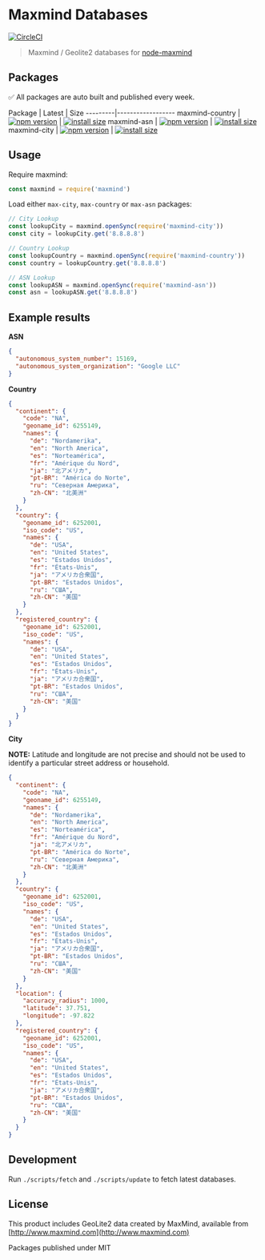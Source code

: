 # Maxmind Databases

[![CircleCI](https://img.shields.io/circleci/project/github/pi0/maxmind-databases.svg?style=flat-square)](https://circleci.com/gh/pi0/maxmind-databases)

> Maxmind / Geolite2 databases for [node-maxmind](https://github.com/runk/node-maxmind)

## Packages

✅ All packages are auto built and published every week.

Package | Latest  | Size
---------|------------------
maxmind-country | [![npm version](https://badge.fury.io/js/maxmind-country.svg)](https://badge.fury.io/js/maxmind-country) | [![install size](https://packagephobia.now.sh/badge?p=maxmind-country)](https://packagephobia.now.sh/result?p=maxmind-country)
maxmind-asn | [![npm version](https://badge.fury.io/js/maxmind-asn.svg)](https://badge.fury.io/js/maxmind-asn) | [![install size](https://packagephobia.now.sh/badge?p=maxmind-asn)](https://packagephobia.now.sh/result?p=maxmind-asn)
maxmind-city | [![npm version](https://badge.fury.io/js/maxmind-city.svg)](https://badge.fury.io/js/maxmind-city) | [![install size](https://packagephobia.now.sh/badge?p=maxmind-city)](https://packagephobia.now.sh/result?p=maxmind-city)


## Usage

Require maxmind:

```js
const maxmind = require('maxmind')
```

Load either `max-city`, `max-country` or `max-asn` packages:

```js
// City Lookup
const lookupCity = maxmind.openSync(require('maxmind-city'))
const city = lookupCity.get('8.8.8.8')

// Country Lookup
const lookupCountry = maxmind.openSync(require('maxmind-country'))
const country = lookupCountry.get('8.8.8.8')

// ASN Lookup
const lookupASN = maxmind.openSync(require('maxmind-asn'))
const asn = lookupASN.get('8.8.8.8')
```

## Example results

**ASN**

```json
{
  "autonomous_system_number": 15169,
  "autonomous_system_organization": "Google LLC"
}
```

**Country**

```json
{
  "continent": {
    "code": "NA",
    "geoname_id": 6255149,
    "names": {
      "de": "Nordamerika",
      "en": "North America",
      "es": "Norteamérica",
      "fr": "Amérique du Nord",
      "ja": "北アメリカ",
      "pt-BR": "América do Norte",
      "ru": "Северная Америка",
      "zh-CN": "北美洲"
    }
  },
  "country": {
    "geoname_id": 6252001,
    "iso_code": "US",
    "names": {
      "de": "USA",
      "en": "United States",
      "es": "Estados Unidos",
      "fr": "États-Unis",
      "ja": "アメリカ合衆国",
      "pt-BR": "Estados Unidos",
      "ru": "США",
      "zh-CN": "美国"
    }
  },
  "registered_country": {
    "geoname_id": 6252001,
    "iso_code": "US",
    "names": {
      "de": "USA",
      "en": "United States",
      "es": "Estados Unidos",
      "fr": "États-Unis",
      "ja": "アメリカ合衆国",
      "pt-BR": "Estados Unidos",
      "ru": "США",
      "zh-CN": "美国"
    }
  }
}
```

**City**

**NOTE:** Latitude and longitude are not precise and should not be used to identify a particular street address or household.

```json
{
  "continent": {
    "code": "NA",
    "geoname_id": 6255149,
    "names": {
      "de": "Nordamerika",
      "en": "North America",
      "es": "Norteamérica",
      "fr": "Amérique du Nord",
      "ja": "北アメリカ",
      "pt-BR": "América do Norte",
      "ru": "Северная Америка",
      "zh-CN": "北美洲"
    }
  },
  "country": {
    "geoname_id": 6252001,
    "iso_code": "US",
    "names": {
      "de": "USA",
      "en": "United States",
      "es": "Estados Unidos",
      "fr": "États-Unis",
      "ja": "アメリカ合衆国",
      "pt-BR": "Estados Unidos",
      "ru": "США",
      "zh-CN": "美国"
    }
  },
  "location": {
    "accuracy_radius": 1000,
    "latitude": 37.751,
    "longitude": -97.822
  },
  "registered_country": {
    "geoname_id": 6252001,
    "iso_code": "US",
    "names": {
      "de": "USA",
      "en": "United States",
      "es": "Estados Unidos",
      "fr": "États-Unis",
      "ja": "アメリカ合衆国",
      "pt-BR": "Estados Unidos",
      "ru": "США",
      "zh-CN": "美国"
    }
  }
}
```

## Development

Run `./scripts/fetch` and `./scripts/update` to fetch latest databases.

## License

This product includes GeoLite2 data created by MaxMind, available from [http://www.maxmind.com](http://www.maxmind.com)

Packages published under MIT
